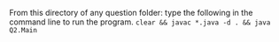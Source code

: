 From this directory of any question folder: type the following in the command line to run the program.
`clear && javac *.java -d . && java Q2.Main`
